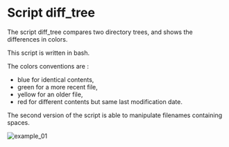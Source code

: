 Script diff\_tree
=================

The script diff\_tree compares two directory trees,
and shows the differences in colors.

This script is written in bash.

The colors conventions are :
- blue for identical contents,
- green for a more recent file,
- yellow for an older file,
- red for different contents but same last modification date.

The second version of the script is able to manipulate
filenames containing spaces.

![example_01](https://github.com/mbornet-hl/diff_tree/screenshots/diff_tree_01.png)

